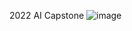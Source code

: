 
2022 AI Capstone 
![image](https://user-images.githubusercontent.com/109967834/195581589-9de6ff43-6152-44ed-83d5-04951fd53f05.png)
